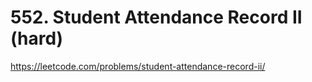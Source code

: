 # 552. Student Attendance Record II (hard)

https://leetcode.com/problems/student-attendance-record-ii/
